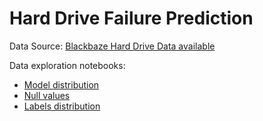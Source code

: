 # Hard Drive Failure Prediction

Data Source: [Blackbaze Hard Drive Data available](https://www.backblaze.com/b2/hard-drive-test-data.html)

Data exploration notebooks: 
* [Model distribution](https://github.com/FranciscaAlliende/hardrivefailureprediction/blob/main/Data_Exploration_Models.ipynb)
* [Null values](https://github.com/FranciscaAlliende/hardrivefailureprediction/blob/main/Data_Exploration_Null_Values.ipynb)
* [Labels distribution](https://github.com/FranciscaAlliende/hardrivefailureprediction/blob/main/Data_Exploration_Labels.ipynb)
